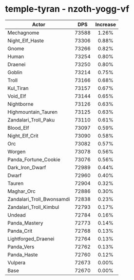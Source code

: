 # temple-tyran - nzoth-yogg-vf
| Actor | DPS | Increase |
|---|:---:|:---:|
|Mechagnome|73588|1.26%|
|Night_Elf_Haste|73306|0.88%|
|Gnome|73266|0.82%|
|Human|73254|0.80%|
|Draenei|73250|0.80%|
|Goblin|73214|0.75%|
|Troll|73166|0.68%|
|Kul_Tiran|73157|0.67%|
|Void_Elf|73144|0.65%|
|Nightborne|73126|0.63%|
|Highmountain_Tauren|73125|0.63%|
|Zandalari_Troll_Paku|73110|0.61%|
|Blood_Elf|73097|0.59%|
|Night_Elf_Crit|73090|0.58%|
|Orc|73082|0.57%|
|Worgen|73078|0.56%|
|Panda_Fortune_Cookie|73076|0.56%|
|Dark_Iron_Dwarf|72989|0.44%|
|Dwarf|72960|0.40%|
|Tauren|72904|0.32%|
|Maghar_Orc|72886|0.30%|
|Zandalari_Troll_Bwonsamdi|72838|0.23%|
|Zandalari_Troll_Kimbul|72793|0.17%|
|Undead|72784|0.16%|
|Panda_Mastery|72773|0.14%|
|Panda_Crit|72768|0.13%|
|Lightforged_Draenei|72764|0.13%|
|Panda_Vers|72762|0.13%|
|Panda_Haste|72760|0.12%|
|Vulpera|72673|0.00%|
|Base|72670|0.00%|
